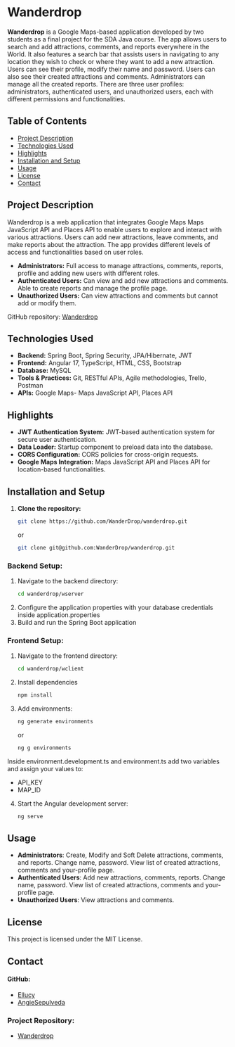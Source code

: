 # Wanderdrop

**Wanderdrop** is a Google Maps-based application developed by two students as a final project for the SDA Java course.
The app allows users to search and add attractions, comments, and reports everywhere in the World. It also features a search 
bar that assists users in navigating to any location they wish to check or where they want to add a new attraction. Users can see their profile, modify their name and
password. Users can also see their created attractions and comments. Administrators can manage all the created reports. There are three user profiles: administrators,
authenticated users, and unauthorized users, each with different permissions and functionalities.

## Table of Contents

- [Project Description](#project-description)
- [Technologies Used](#technologies-used)
- [Highlights](#highlights)
- [Installation and Setup](#installation-and-setup)
- [Usage](#usage)
- [License](#license)
- [Contact](#contact)

## Project Description

Wanderdrop is a web application that integrates Google Maps Maps JavaScript API and Places API to enable users to explore and interact with
various attractions. Users can add new attractions, leave comments, and make reports about the attraction. The app provides different levels
of access and functionalities based on user roles.

- **Administrators:** Full access to manage attractions, comments, reports, profile and adding new users with different roles.
- **Authenticated Users:** Can view and add new attractions and comments. Able to create reports and manage the profile page.
- **Unauthorized Users:** Can view attractions and comments but cannot add or modify them.

GitHub repository: [Wanderdrop](https://github.com/WanderDrop/wanderdrop)

## Technologies Used

- **Backend:** Spring Boot, Spring Security, JPA/Hibernate, JWT
- **Frontend:** Angular 17, TypeScript, HTML, CSS, Bootstrap
- **Database:** MySQL
- **Tools & Practices:** Git, RESTful APIs, Agile methodologies, Trello, Postman
- **APIs:** Google Maps- Maps JavaScript API, Places API

## Highlights

- **JWT Authentication System:** JWT-based authentication system for secure user authentication.
- **Data Loader:** Startup component to preload data into the database.
- **CORS Configuration:** CORS policies for cross-origin requests.
- **Google Maps Integration:** Maps JavaScript API and Places API for location-based functionalities.

## Installation and Setup

1. **Clone the repository:**
   ```sh
   git clone https://github.com/WanderDrop/wanderdrop.git
   ```
   or

    ```sh
    git clone git@github.com:WanderDrop/wanderdrop.git
   ```

### Backend Setup:

1. Navigate to the backend directory:
   ```sh
   cd wanderdrop/wserver
    ```
2. Configure the application properties with your database credentials inside application.properties
3. Build and run the Spring Boot application

### Frontend Setup:
1. Navigate to the frontend directory:
   ```sh
   cd wanderdrop/wclient
    ```
2. Install dependencies
    ```sh
   npm install
    ```
3. Add environments: 
   ```sh
   ng generate environments
   ```
   or
   ```sh
   ng g environments
   ```
   
Inside environment.development.ts and environment.ts add two variables and assign your values to:
- API_KEY
- MAP_ID

4. Start the Angular development server:
     ```sh
   ng serve
    ```
## Usage

- **Administrators**: Create, Modify and Soft Delete attractions, comments, and reports. Change name, password. View list of created attractions, comments and your-profile page.
- **Authenticated Users**: Add new attractions, comments, reports. Change name, password. View list of created attractions, comments and your-profile page.
- **Unauthorized Users**: View attractions and comments.

## License

This project is licensed under the MIT License.

## Contact

#### GitHub:
- [Ellucy](https://github.com/Ellucy)
- [AngieSepulveda](https://github.com/AngieSepulveda)

### Project Repository:
- [Wanderdrop](https://github.com/WanderDrop/wanderdrop)